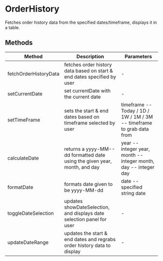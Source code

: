 # OrderHistory

Fetches order history data from the specified dates/timeframe, displays it in a table.

## Methods

<!-- @vuese:OrderHistory:methods:start -->
|Method|Description|Parameters|
|---|---|---|
|fetchOrderHistoryData|fetches order history data based on start & end dates specified by user|-|
|setCurrentDate|set currentDate with the current date|-|
|setTimeFrame|sets the start & end dates based on timeframe selected by user|timeframe -- Today / 1D / 1W / 1M / 3M -- timeframe to grab data from|
|calculateDate|returns a yyyy-MM--dd formatted date using the given year, month, and day|year -- integer year, month -- integer month, day -- integer day|
|formatDate|formats date given to be yyyy-MM-dd|date -- specified string date|
|toggleDateSelection|updates showDateSelection, and displays date selection panel for user|-|
|updateDateRange|updates the start & end dates and regrabs order history data to display|-|

<!-- @vuese:OrderHistory:methods:end -->


